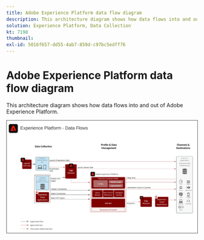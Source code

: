 ```yaml
---
title: Adobe Experience Platform data flow diagram
description: This architecture diagram shows how data flows into and out of Adobe Experience Platform.
solution: Experience Platform, Data Collection
kt: 7198
thumbnail:
exl-id: 5016f657-dd55-4ab7-859d-c97bc5edff76
---
```

# Adobe Experience Platform data flow diagram

This architecture diagram shows how data flows into and out of Adobe Experience Platform.

<img src="assets/aepdataflow.svg" alt="Experience Platform Data Flow" style="border:1px solid #4a4a4a" />
